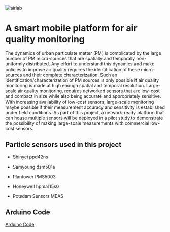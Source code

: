 ![airlab](https://user-images.githubusercontent.com/30909427/41321918-36bfb69a-6e74-11e8-889c-7ba2c80b059b.PNG)
# A smart mobile platform for air quality monitoring


The dynamics of urban particulate matter (PM) is complicated by the large number of PM micro-sources that are spatially and temporally non-uniformly distributed.  Any effort to understand this dynamics and make policies to improve air quality requires the identification of these micro-sources and their complete characterization.  Such an identification/characterization of PM sources is only possible if air quality monitoring is made at high enough spatial and temporal resolution.  Large-scale air quality monitoring, requires networked sensors that are low-cost and compact in size while also being accurate and appropriately sensitive.  With increasing availability of low-cost sensors, large-scale monitoring maybe possible if their measurement accuracy and sensitivity is established under field conditions.  As part of this project, a network-ready platform that can house multiple sensors will be deployed in a pilot study to demonstrate the possibility of making large-scale measurements with commercial low-cost sensors.

## Particle sensors used in this project

* Shinyei ppd42ns

* Samyoung dsm501a

* Plantower PMS5003

* Honeywell hpma115s0

* Potsdam Sensors MEAS

## Arduino Code 
[Arduino Code](https://github.com/nuralik/A-smart-mobile-platform-for-air-quality-monitoring/blob/master/NYSERDA_Project/NYSERDA_Project.ino)
